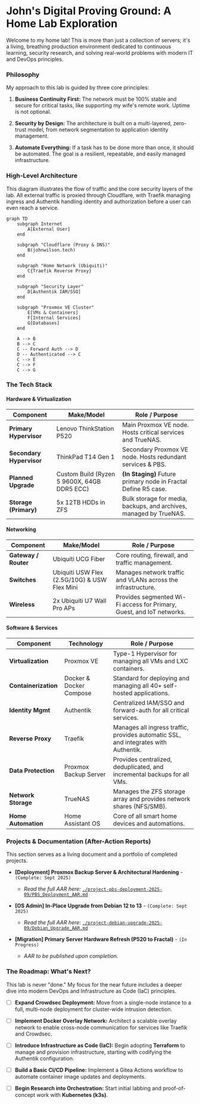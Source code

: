 # John's Digital Proving Ground: A Home Lab Exploration

Welcome to my home lab! This is more than just a collection of servers; it's a living, breathing production environment dedicated to continuous learning, security research, and solving real-world problems with modern IT and DevOps principles.

### Philosophy

My approach to this lab is guided by three core principles:

1. **Business Continuity First:** The network must be 100% stable and secure for critical tasks, like supporting my wife's remote work. Uptime is not optional.
    
2. **Security by Design:** The architecture is built on a multi-layered, zero-trust model, from network segmentation to application identity management.
    
3. **Automate Everything:** If a task has to be done more than once, it should be automated. The goal is a resilient, repeatable, and easily managed infrastructure.
    

### High-Level Architecture

This diagram illustrates the flow of traffic and the core security layers of the lab. All external traffic is proxied through Cloudflare, with Traefik managing ingress and Authentik handling identity and authorization before a user can even reach a service.

```mermaid
graph TD
    subgraph Internet
        A[External User]
    end

    subgraph "Cloudflare (Proxy & DNS)"
        B(johnwilson.tech)
    end

    subgraph "Home Network (Ubiquiti)"
        C{Traefik Reverse Proxy}
    end
    
    subgraph "Security Layer"
        D[Authentik IAM/SSO]
    end

    subgraph "Proxmox VE Cluster"
        E[VMs & Containers]
        F[Internal Services]
        G[Databases]
    end

    A --> B
    B --> C
    C -- Forward Auth --> D
    D -- Authenticated --> C
    C --> E
    C --> F
    C --> G
```

### The Tech Stack

#### Hardware & Virtualization

|Component|Make/Model|Role / Purpose|
|---|---|---|
|**Primary Hypervisor**|Lenovo ThinkStation P520|Main Proxmox VE node. Hosts critical services and TrueNAS.|
|**Secondary Hypervisor**|ThinkPad T14 Gen 1|Secondary Proxmox VE node. Hosts redundant services & PBS.|
|**Planned Upgrade**|Custom Build (Ryzen 5 9600X, 64GB DDR5 ECC)|**(In Staging)** Future primary node in Fractal Define R5 case.|
|**Storage (Primary)**|5x 12TB HDDs in ZFS|Bulk storage for media, backups, and archives, managed by TrueNAS.|

#### Networking

|Component|Make/Model|Role / Purpose|
|---|---|---|
|**Gateway / Router**|Ubiquiti UCG Fiber|Core routing, firewall, and traffic management.|
|**Switches**|Ubiquiti USW Flex (2.5G/10G) & USW Flex Mini|Manages network traffic and VLANs across the infrastructure.|
|**Wireless**|2x Ubiquiti U7 Wall Pro APs|Provides segmented Wi-Fi access for Primary, Guest, and IoT networks.|

#### Software & Services

|Component|Technology|Role / Purpose|
|---|---|---|
|**Virtualization**|Proxmox VE|Type-1 Hypervisor for managing all VMs and LXC containers.|
|**Containerization**|Docker & Docker Compose|Standard for deploying and managing all 40+ self-hosted applications.|
|**Identity Mgmt**|Authentik|Centralized IAM/SSO and forward-auth for all critical services.|
|**Reverse Proxy**|Traefik|Manages all ingress traffic, provides automatic SSL, and integrates with Authentik.|
|**Data Protection**|Proxmox Backup Server|Provides centralized, deduplicated, and incremental backups for all VMs.|
|**Network Storage**|TrueNAS|Manages the ZFS storage array and provides network shares (NFS/SMB).|
|**Home Automation**|Home Assistant OS|Core of all smart home devices and automations.|

### Projects & Documentation (After-Action Reports)

This section serves as a living document and a portfolio of completed projects.

- **[Deployment] Proxmox Backup Server & Architectural Hardening** - `(Complete: Sept 2025)`
    
    - _Read the full AAR here:_ [`./project-pbs-deployment-2025-09/PBS_Deployment_AAR.md`](https://www.google.com/search?q=./project-pbs-deployment-2025-09/PBS_Deployment_AAR.md "null")
        
- **[OS Admin] In-Place Upgrade from Debian 12 to 13** - `(Complete: Sept 2025)`
    
    - _Read the full AAR here:_ [`./project-debian-upgrade-2025-09/Debian_Upgrade_AAR.md`](https://www.google.com/search?q=./project-debian-upgrade-2025-09/Debian_Upgrade_AAR.md "null")
        
- **[Migration] Primary Server Hardware Refresh (P520 to Fractal)** - `(In Progress)`
    
    - _AAR to be published upon completion._
        

### The Roadmap: What's Next?

This lab is never "done." My focus for the near future includes a deeper dive into modern DevOps and Infrastructure as Code (IaC) principles.

- [ ] **Expand Crowdsec Deployment:** Move from a single-node instance to a full, multi-node deployment for cluster-wide intrusion detection.
    
- [ ] **Implement Docker Overlay Network:** Architect a scalable overlay network to enable cross-node communication for services like Traefik and Crowdsec.
    
- [ ] **Introduce Infrastructure as Code (IaC):** Begin adopting **Terraform** to manage and provision infrastructure, starting with codifying the Authentik configuration.
    
- [ ] **Build a Basic CI/CD Pipeline:** Implement a Gitea Actions workflow to automate container image updates and deployments.
    
- [ ] **Begin Research into Orchestration:** Start initial labbing and proof-of-concept work with **Kubernetes (k3s)**.
